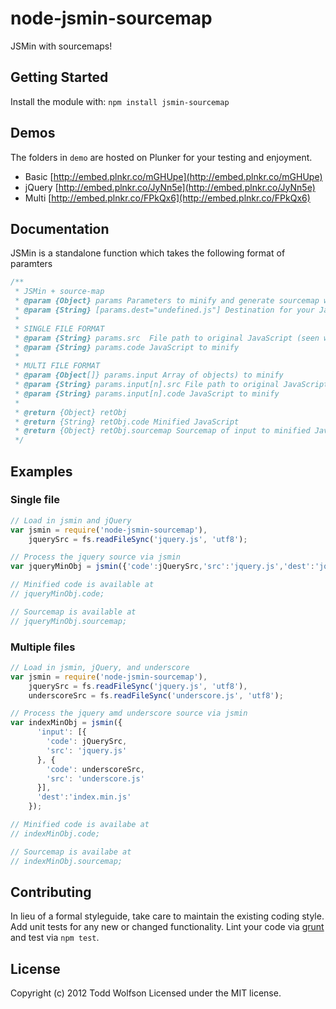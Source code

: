 # node-jsmin-sourcemap

JSMin with sourcemaps!

## Getting Started
Install the module with: `npm install jsmin-sourcemap`

## Demos
The folders in `demo` are hosted on Plunker for your testing and enjoyment.

- Basic [http://embed.plnkr.co/mGHUpe](http://embed.plnkr.co/mGHUpe)
- jQuery [http://embed.plnkr.co/JyNn5e](http://embed.plnkr.co/JyNn5e)
- Multi [http://embed.plnkr.co/FPkQx6](http://embed.plnkr.co/FPkQx6)

## Documentation
JSMin is a standalone function which takes the following format of paramters
```js
/**
 * JSMin + source-map
 * @param {Object} params Parameters to minify and generate sourcemap with
 * @param {String} [params.dest="undefined.js"] Destination for your JavaScript (used inside of sourcemap map)
 *
 * SINGLE FILE FORMAT
 * @param {String} params.src  File path to original JavaScript (seen when an error is thrown)
 * @param {String} params.code JavaScript to minify
 *
 * MULTI FILE FORMAT
 * @param {Object[]} params.input Array of objects) to minify
 * @param {String} params.input[n].src File path to original JavaScript (seen when an error is thrown)
 * @param {String} params.input[n].code JavaScript to minify
 *
 * @return {Object} retObj
 * @return {String} retObj.code Minified JavaScript
 * @return {Object} retObj.sourcemap Sourcemap of input to minified JavaScript
 */
```

## Examples
### Single file
```js
// Load in jsmin and jQuery
var jsmin = require('node-jsmin-sourcemap'),
    jquerySrc = fs.readFileSync('jquery.js', 'utf8');

// Process the jquery source via jsmin
var jqueryMinObj = jsmin({'code':jQuerySrc,'src':'jquery.js','dest':'jquery.min.js'});

// Minified code is available at
// jqueryMinObj.code;

// Sourcemap is available at
// jqueryMinObj.sourcemap;
```

### Multiple files
```js
// Load in jsmin, jQuery, and underscore
var jsmin = require('node-jsmin-sourcemap'),
    jquerySrc = fs.readFileSync('jquery.js', 'utf8'),
    underscoreSrc = fs.readFileSync('underscore.js', 'utf8');

// Process the jquery amd underscore source via jsmin
var indexMinObj = jsmin({
      'input': [{
        'code': jQuerySrc,
        'src': 'jquery.js'
      }, {
        'code': underscoreSrc,
        'src': 'underscore.js'
      }],
      'dest':'index.min.js'
    });

// Minified code is availabe at
// indexMinObj.code;

// Sourcemap is availabe at
// indexMinObj.sourcemap;
```

## Contributing
In lieu of a formal styleguide, take care to maintain the existing coding style. Add unit tests for any new or changed functionality. Lint your code via [grunt](http://gruntjs.com/) and test via `npm test`.

## License
Copyright (c) 2012 Todd Wolfson
Licensed under the MIT license.